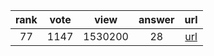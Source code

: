 
| rank | vote | view | answer | url |
|:-:|:-:|:-:|:-:|:-:|
|77|1147|1530200|28| [url](http://stackoverflow.com/questions/11346283/renaming-columns-in-pandas) |
